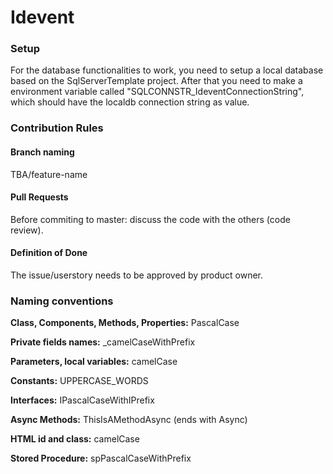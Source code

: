 # Idevent

### Setup
For the database functionalities to work, you need to setup a local database based on the SqlServerTemplate project.
After that you need to make a environment variable called "SQLCONNSTR_IdeventConnectionString", which should have the localdb connection string as value.

### Contribution Rules

#### Branch naming
TBA/feature-name

#### Pull Requests
Before commiting to master: discuss the code with the others (code review).

#### Definition of Done
The issue/userstory needs to be approved by product owner.

### Naming conventions
**Class, Components, Methods, Properties:** PascalCase

**Private fields names:** _camelCaseWithPrefix

**Parameters, local variables:** camelCase

**Constants:** UPPERCASE_WORDS

**Interfaces:** IPascalCaseWithIPrefix

**Async Methods:** ThisIsAMethodAsync (ends with Async) 

**HTML id and class:** camelCase

**Stored Procedure:** spPascalCaseWithPrefix
